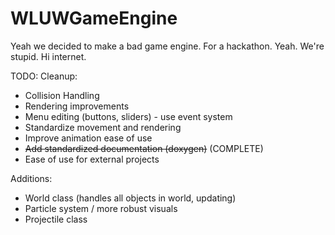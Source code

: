 # WLUWGameEngine
Yeah we decided to make a bad game engine. For a hackathon. Yeah. We're stupid. Hi internet.


TODO:
Cleanup:
- Collision Handling
- Rendering improvements
- Menu editing (buttons, sliders) - use event system
- Standardize movement and rendering
- Improve animation ease of use
- ~~Add standardized documentation (doxygen)~~ (COMPLETE)
- Ease of use for external projects

Additions:
- World class (handles all objects in world, updating)
- Particle system / more robust visuals
- Projectile class
